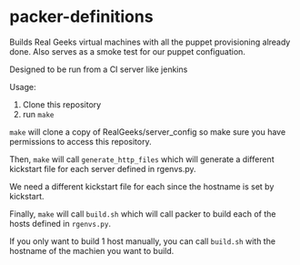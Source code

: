 packer-definitions
==================

Builds Real Geeks virtual machines with all the puppet provisioning
already done.  Also serves as a smoke test for our puppet configuation.

Designed to be run from a CI server like jenkins

Usage:

1. Clone this repository
2. run `make`

`make` will clone a copy of RealGeeks/server_config so make sure you have permissions to access this repository.

Then, `make` will call `generate_http_files` which will generate a different kickstart file for each server defined in rgenvs.py.

We need a different kickstart file for each since the hostname is set by kickstart.

Finally, `make` will call `build.sh` which will call packer to build each of the hosts defined in `rgenvs.py`.

If you only want to build 1 host manually, you can call `build.sh` with the hostname of the machien you want to build.

